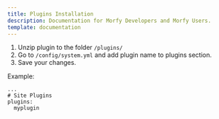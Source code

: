 ```yaml
---
title: Plugins Installation
description: Documentation for Morfy Developers and Morfy Users.
template: documentation
---
```


1. Unzip plugin to the folder `/plugins/`
2. Go to `/config/system.yml` and add plugin name to plugins section.
3. Save your changes.

Example:
```
...
# Site Plugins
plugins:
  myplugin
```
